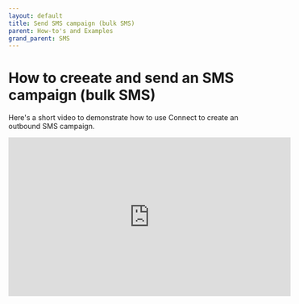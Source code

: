 ```yaml
---
layout: default
title: Send SMS campaign (bulk SMS)
parent: How-to's and Examples
grand_parent: SMS
---
```


# How to creeate and send an SMS campaign (bulk SMS)

Here's a short video to demonstrate how to use Connect to create an outbound SMS campaign.

<iframe width="560" height="315" src="https://www.youtube.com/embed/LTJv3iqQKMo" title="YouTube video player" frameborder="0" allow="accelerometer; autoplay; clipboard-write; encrypted-media; gyroscope; picture-in-picture" allowfullscreen></iframe>

